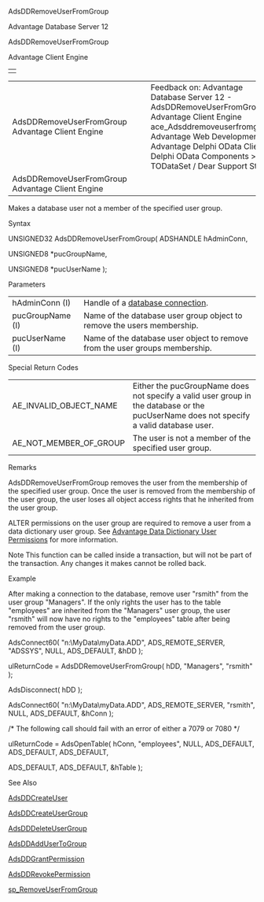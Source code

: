 AdsDDRemoveUserFromGroup




Advantage Database Server 12  

AdsDDRemoveUserFromGroup

Advantage Client Engine

|  |
| --- |
|  |

|  |  |  |  |  |
| --- | --- | --- | --- | --- |
| AdsDDRemoveUserFromGroup  Advantage Client Engine |  |  | Feedback on: Advantage Database Server 12 - AdsDDRemoveUserFromGroup Advantage Client Engine ace\_Adsddremoveuserfromgroup Advantage Web Development > Advantage Delphi OData Client > Delphi OData Components > TODataSet / Dear Support Staff, |  |
| AdsDDRemoveUserFromGroup  Advantage Client Engine |  |  |  |  |

Makes a database user not a member of the specified user group.

Syntax

UNSIGNED32 AdsDDRemoveUserFromGroup( ADSHANDLE hAdminConn,

UNSIGNED8 \*pucGroupName,

UNSIGNED8 \*pucUserName );

Parameters

|  |  |
| --- | --- |
| hAdminConn (I) | Handle of a [database connection](javascript:hhpopuplink.TextPopup(popid_465551922,FontFace,-1,-1,-1,-1)). |
| pucGroupName (I) | Name of the database user group object to remove the users membership. |
| pucUserName (I) | Name of the database user object to remove from the user groups membership. |

Special Return Codes

|  |  |
| --- | --- |
| AE\_INVALID\_OBJECT\_NAME | Either the pucGroupName does not specify a valid user group in the database or the pucUserName does not specify a valid database user. |
| AE\_NOT\_MEMBER\_OF\_GROUP | The user is not a member of the specified user group. |

Remarks

AdsDDRemoveUserFromGroup removes the user from the membership of the specified user group. Once the user is removed from the membership of the user group, the user loses all object access rights that he inherited from the user group.

ALTER permissions on the user group are required to remove a user from a data dictionary user group. See [Advantage Data Dictionary User Permissions](master_advantage_data_dictionary_user_permissions.htm) for more information.

Note This function can be called inside a transaction, but will not be part of the transaction. Any changes it makes cannot be rolled back.

Example

After making a connection to the database, remove user "rsmith" from the user group "Managers". If the only rights the user has to the table "employees" are inherited from the "Managers" user group, the user "rsmith" will now have no rights to the "employees" table after being removed from the user group.

AdsConnect60( "n:\\MyData\\myData.ADD", ADS\_REMOTE\_SERVER, "ADSSYS", NULL, ADS\_DEFAULT, &hDD );

ulReturnCode = AdsDDRemoveUserFromGroup( hDD, "Managers", "rsmith" );

AdsDisconnect( hDD );

AdsConnect60( "n:\\MyData\\myData.ADD", ADS\_REMOTE\_SERVER, "rsmith", NULL, ADS\_DEFAULT, &hConn );

/\* The following call should fail with an error of either a 7079 or 7080 \*/

ulReturnCode = AdsOpenTable( hConn, "employees", NULL, ADS\_DEFAULT, ADS\_DEFAULT, ADS\_DEFAULT,

ADS\_DEFAULT, ADS\_DEFAULT, &hTable );

See Also

[AdsDDCreateUser](ace_adsddcreateuser.htm)

[AdsDDCreateUserGroup](ace_adsddcreateusergroup.htm)

[AdsDDDeleteUserGroup](ace_adsdddeleteusergroup.htm)

[AdsDDAddUserToGroup](ace_adsddaddusertogroup.htm)

[AdsDDGrantPermission](ace_adsddgrantpermission.htm)

[AdsDDRevokePermission](ace_adsddrevokepermission.htm)

[sp\_RemoveUserFromGroup](master_sp_removeuserfromgroup.htm)